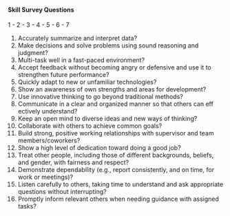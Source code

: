 #### Skill Survey Questions
 1 - 2 - 3 - 4 - 5 - 6 - 7
 1. Accurately summarize and interpret data?
2. Make decisions and solve problems using sound reasoning and judgment?
3. Multi-task well in a fast-paced environment?
4. Accept feedback without becoming angry or defensive and use it to strengthen future performance?
5. Quickly adapt to new or unfamiliar technologies?
6. Show an awareness of own strengths and areas for development?
7. Use innovative thinking to go beyond traditional methods?
8. Communicate in a clear and organized manner so that others can eff ectively understand?
9. Keep an open mind to diverse ideas and new ways of thinking?
10. Collaborate with others to achieve common goals?
11. Build strong, positive working relationships with supervisor and team members/coworkers?
12. Show a high level of dedication toward doing a good job?
13. Treat other people, including those of different backgrounds, beliefs, and gender, with fairness and respect?
14. Demonstrate dependability (e.g., report consistently, and on time, for work or meetings)?
15. Listen carefully to others, taking time to understand and ask appropriate questions without interrupting?
16. Promptly inform relevant others when needing guidance with assigned tasks?
